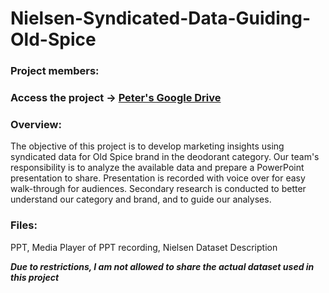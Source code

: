 # Nielsen-Syndicated-Data-Guiding-Old-Spice

### Project members: 

### Access the project -> [Peter's Google Drive](https://drive.google.com/drive/folders/181x2X3NPD_-QkKPU44TRbny0Dtn2Ff88?usp=sharing)

### Overview:
The objective of this project is to develop marketing insights using syndicated data for Old Spice brand in the deodorant category. Our team's responsibility is to analyze the available data and prepare a PowerPoint presentation to share. Presentation is recorded with voice over for easy walk-through for audiences. 
Secondary research is conducted to better understand our category and brand, and to guide our analyses.


### Files: 
PPT, Media Player of PPT recording, Nielsen Dataset Description


***Due to restrictions, I am not allowed to share the actual dataset used in this project***
